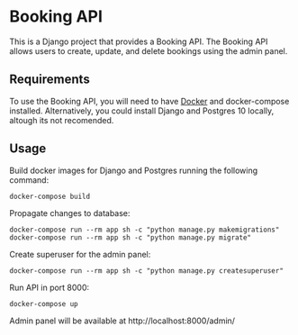 # Booking API

This is a Django project that provides a Booking API. The Booking API allows users to create, update, and delete bookings using the admin panel.

## Requirements

To use the Booking API, you will need to have [Docker](https://docs.docker.com/get-docker/ "Docker") and docker-compose installed. Alternatively, you could install Django and Postgres 10 locally, altough its not recomended. 

## Usage

Build docker images for Django and Postgres running the following command:

``` 
docker-compose build 
```

Propagate changes to database:

``` 
docker-compose run --rm app sh -c "python manage.py makemigrations"
docker-compose run --rm app sh -c "python manage.py migrate"
``` 

Create superuser for the admin panel:

``` 
docker-compose run --rm app sh -c "python manage.py createsuperuser"
``` 

Run API in port 8000:

``` 
docker-compose up 
```

Admin panel will be available at http://localhost:8000/admin/
